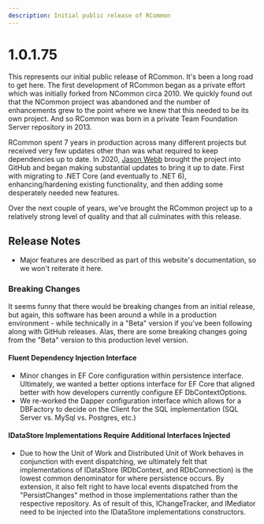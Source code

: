 ```yaml
---
description: Initial public release of RCommon
---
```


# 1.0.1.75

This represents our initial public release of RCommon. It's been a long road to get here. The first development of RCommon began as a private effort which was initially forked from NCommon circa 2010. We quickly found out that the NCommon project was abandoned and the number of enhancements grew to the point where we knew that this needed to be its own project. And so RCommon was born in a private Team Foundation Server repository in 2013.&#x20;

RCommon spent 7 years in production across many different projects but received very few updates other than was what required to keep dependencies up to date. In 2020, [Jason Webb](https://jasonwebb.net) brought the project into GitHub and began making substantial updates to bring it up to date. First with migrating to .NET Core (and eventually to .NET 6), enhancing/hardening existing functionality, and then adding some desperately needed new features.&#x20;

Over the next couple of years, we've brought the RCommon project up to a relatively strong level of quality and that all culminates with this release.&#x20;

## Release Notes

* Major features are described as part of this website's documentation, so we won't reiterate it here.&#x20;

### Breaking Changes

It seems funny that there would be breaking changes from an initial release, but again, this software has been around a while in a production environment - while technically in a "Beta" version if you've been following along with GitHub releases. Alas, there are some breaking changes going from the "Beta" version to this production level version.&#x20;

#### Fluent Dependency Injection Interface

* Minor changes in EF Core configuration within persistence interface. Ultimately, we wanted a better options interface for EF Core that aligned better with how developers currently configure EF DbContextOptions.&#x20;
* We re-worked the Dapper configuration interface which allows for a DBFactory to decide on the Client for the SQL implementation (SQL Server vs. MySql vs. Postgres, etc.)

#### IDataStore Implementations Require Additional Interfaces Injected

* Due to how the Unit of Work and Distributed Unit of Work behaves in conjunction with event dispatching, we ultimately felt that implementations of IDataStore (RDbContext, and RDbConnection) is the lowest common denominator for where persistence occurs. By extension, it also felt right to have local events dispatched from the "PersistChanges" method in those implementations rather than the respective repository. As of result of this, IChangeTracker, and IMediator need to be injected into the IDataStore implementations constructors.&#x20;
